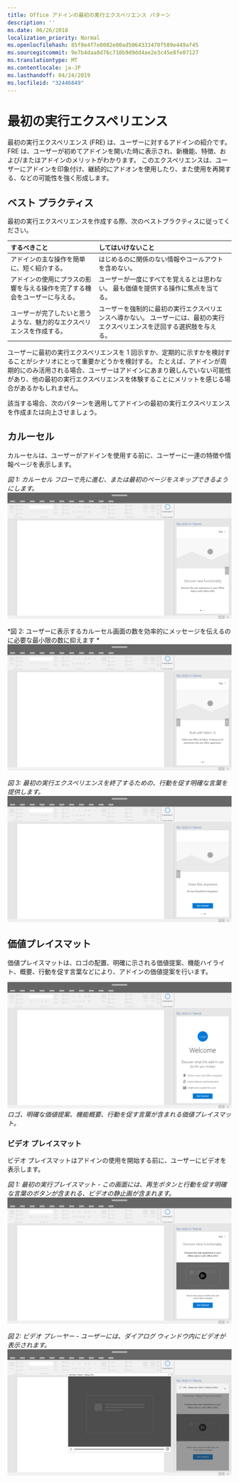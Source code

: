 ```yaml
---
title: Office アドインの最初の実行エクスペリエンス パターン
description: ''
ms.date: 06/26/2018
localization_priority: Normal
ms.openlocfilehash: 85f8e4f7e0082e00ad5064333470f589e449af45
ms.sourcegitcommit: 9e7b4daa8d76c710b9d9dd4ae2e3c45e8fe07127
ms.translationtype: MT
ms.contentlocale: ja-JP
ms.lasthandoff: 04/24/2019
ms.locfileid: "32446849"
---
```

# <a name="first-run-experience-patterns"></a>最初の実行エクスペリエンス

最初の実行エクスペリエンス (FRE) は、ユーザーに対するアドインの紹介です。 FRE は、ユーザーが初めてアドインを開いた時に表示され、新機能、特徴、および/またはアドインのメリットがわかります。 このエクスペリエンスは、ユーザーにアドインを印象付け、継続的にアドオンを使用したり、また使用を再開する、などの可能性を強く形成します。

## <a name="best-practices"></a>ベスト プラクティス


最初の実行エクスペリエンスを作成する際、次のベストプラクティスに従ってください。

|するべきこと|してはいけないこと|
|:------|:------|
|アドインの主な操作を簡単に、短く紹介する。 | はじめるのに関係のない情報やコールアウトを含めない。
|アドインの使用にプラスの影響を与える操作を完了する機会をユーザーに与える。 | ユーザーが一度にすべてを覚えるとは思わない。 最も価値を提供する操作に焦点を当てる。
|ユーザーが完了したいと思うような、魅力的なエクスペリエンスを作成する。 | ユーザーを強制的に最初の実行エクスペリエンスへ導かない。 ユーザーには、最初の実行エクスペリエンスを迂回する選択肢を与える。 |



ユーザーに最初の実行エクスペリエンスを 1 回示すか、定期的に示すかを検討することがシナリオにとって重要かどうかを検討する。 たとえば、アドインが周期的にのみ活用される場合、ユーザーはアドインにあまり親しんでいない可能性があり、他の最初の実行エクスペリエンスを体験することにメリットを感じる場合があるかもしれません。



該当する場合、次のパターンを適用してアドインの最初の実行エクスペリエンスを作成または向上させましょう。



## <a name="carousel"></a>カルーセル


カルーセルは、ユーザーがアドインを使用する前に、ユーザーに一連の特徴や情報ページを表示します。

*図 1: カルーセル フローで先に進む、または最初のページをスキップできるようにします。* 
![最初の実行 - カルーセル - デスクトップ作業ウィンドウの仕様](../images/add-in-FRE-step-1.png)



*図 2: ユーザーに表示するカルーセル画面の数を効率的にメッセージを伝えるのに必要な最小限の数に抑えます *
![最初の実行 - カルーセル - デスクトップ作業ウィンドウの仕様](../images/add-in-FRE-step-2.png)


*図 3: 最初の実行エクスペリエンスを終了するための、行動を促す明確な言葉を提供します。* 
![最初の実行 - カルーセル - デスクトップ作業ウィンドウの仕様](../images/add-in-FRE-step-3.png)



## <a name="value-placemat"></a>価値プレイスマット

価値プレイスマットは、ロゴの配置、明確に示される価値提案、機能ハイライト、概要、行動を促す言葉などにより、アドインの価値提案を行います。



![最初の実行 - 価値プレイスマット - デスクトップ作業ウィンドウの仕様](../images/add-in-FRE-value.png)
*ロゴ、明確な価値提案、機能概要、行動を促す言葉が含まれる価値プレイスマット。*


### <a name="video-placemat"></a>ビデオ プレイスマット

ビデオ プレイスマットはアドインの使用を開始する前に、ユーザーにビデオを表示します。


*図 1: 最初の実行プレイスマット - この画面には、再生ボタンと行動を促す明確な言葉のボタンが含まれる、ビデオの静止画が含まれます。*![ビデオ プレイスマット - デスクトップ作業ウィンドウの仕様](../images/add-in-FRE-video.png)



*図 2: ビデオ プレーヤー - ユーザーには、ダイアログ ウィンドウ内にビデオが表示されます。* 
![ビデオ プレイスマット - デスクトップ作業ウィンドウの仕様](../images/add-in-FRE-video-dialog.png)
